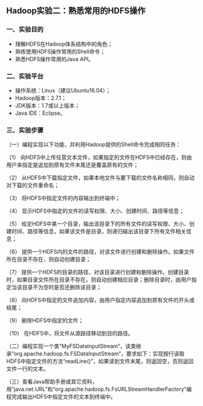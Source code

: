 ## Hadoop实验二：熟悉常用的HDFS操作

### 一、实验目的

- 理解HDFS在Hadoop体系结构中的角色；
- 熟练使用HDFS操作常用的Shell命令；
- 熟悉HDFS操作常用的Java API。

### 二、实验平台

- 操作系统：Linux（建议Ubuntu16.04）；
- Hadoop版本：2.7.1；
- JDK版本：1.7或以上版本；
- Java IDE：Eclipse。

### 三、实验步骤

（一）编程实现以下功能，并利用Hadoop提供的Shell命令完成相同任务：

（1）     向HDFS中上传任意文本文件，如果指定的文件在HDFS中已经存在，则由用户来指定是追加到原有文件末尾还是覆盖原有的文件；

（2）     从HDFS中下载指定文件，如果本地文件与要下载的文件名称相同，则自动对下载的文件重命名；

（3）     将HDFS中指定文件的内容输出到终端中；

（4）     显示HDFS中指定的文件的读写权限、大小、创建时间、路径等信息；

（5）     给定HDFS中某一个目录，输出该目录下的所有文件的读写权限、大小、创建时间、路径等信息，如果该文件是目录，则递归输出该目录下所有文件相关信息；

（6）     提供一个HDFS内的文件的路径，对该文件进行创建和删除操作。如果文件所在目录不存在，则自动创建目录； 

（7）     提供一个HDFS的目录的路径，对该目录进行创建和删除操作。创建目录时，如果目录文件所在目录不存在，则自动创建相应目录；删除目录时，由用户指定当该目录不为空时是否还删除该目录；

（8）     向HDFS中指定的文件追加内容，由用户指定内容追加到原有文件的开头或结尾；

（9）     删除HDFS中指定的文件； 

（10）  在HDFS中，将文件从源路径移动到目的路径。

（二）编程实现一个类“MyFSDataInputStream”，该类继承“org.apache.hadoop.fs.FSDataInputStream”，要求如下：实现按行读取HDFS中指定文件的方法“readLine()”，如果读到文件末尾，则返回空，否则返回文件一行的文本。

（三）查看Java帮助手册或其它资料，用“java.net.URL”和“org.apache.hadoop.fs.FsURLStreamHandlerFactory”编程完成输出HDFS中指定文件的文本到终端中。